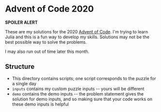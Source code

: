 # Advent of Code 2020

**SPOILER ALERT**

These are my solutions for the 2020 [Advent of Code](https://adventofcode.com/).
I'm trying to learn Julia and this is a fun way to develop my skills.
Solutions may not be the best possible way to solve the problems.

I may also run out of time later this month.

## Structure

* This directory contains scripts; one script corresponds to the puzzle for a single day
* `inputs` contains my custom puzzle inputs -- yours will be different
* `demo` contains the demo inputs -- the problem statement gives the solution for demo inputs, and so making sure that your code works on these demo inputs is helpful
